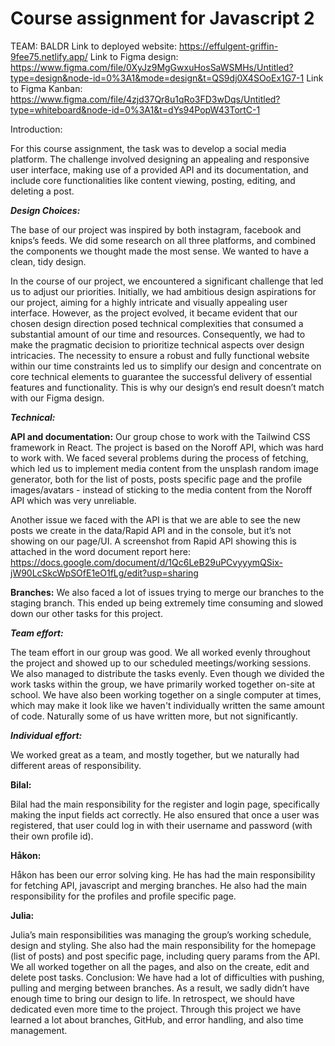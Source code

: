 # Course assignment for Javascript 2

TEAM: BALDR
Link to deployed website: https://effulgent-griffin-9fee75.netlify.app/
Link to Figma design: https://www.figma.com/file/0XyJz9MgGwxuHosSaWSMHs/Untitled?type=design&node-id=0%3A1&mode=design&t=QS9dj0X4SOoEx1G7-1
Link to Figma Kanban: https://www.figma.com/file/4zjd37Qr8u1qRo3FD3wDqs/Untitled?type=whiteboard&node-id=0%3A1&t=dYs94PopW43TortC-1

Introduction:

For this course assignment, the task was to develop a social media platform. The challenge involved designing an appealing and responsive user interface, making use of a provided API and its documentation, and include core functionalities like content viewing, posting, editing, and deleting a post. 

***Design Choices:***

The base of our project was inspired by both instagram, facebook and knips’s feeds. We did some research on all three platforms, and combined the components we thought made the most sense. We wanted to have a clean, tidy design.


In the course of our project, we encountered a significant challenge that led us to adjust our priorities. Initially, we had ambitious design aspirations for our project, aiming for a highly intricate and visually appealing user interface. However, as the project evolved, it became evident that our chosen design direction posed technical complexities that consumed a substantial amount of our time and resources. Consequently, we had to make the pragmatic decision to prioritize technical aspects over design intricacies. The necessity to ensure a robust and fully functional website within our time constraints led us to simplify our design and concentrate on core technical elements to guarantee the successful delivery of essential features and functionality. This is why our design’s end result doesn’t match with our Figma design.

***Technical:***

**API and documentation:**
Our group chose to work with the Tailwind CSS framework in React. The project is based on the Noroff API, which was hard to work with. We faced several problems during the process of fetching, which led us to implement media content from the unsplash random image generator, both for the list of posts, posts specific page and the profile images/avatars - instead of sticking to the media content from the Noroff API which was very unreliable.

Another issue we faced with the API is that we are able to see the new posts we create in the data/Rapid API and in the console, but it’s not showing on our page/UI. A screenshot from Rapid API showing this is attached in the word document report here: https://docs.google.com/document/d/1Qc6LeB29uPCvyyymQSix-jW90LcSkcWpSOfE1eO1fLg/edit?usp=sharing


**Branches:**
We also faced a lot of issues trying to merge our branches to the staging branch. This ended up being extremely time consuming and slowed down our other tasks for this project. 

***Team effort:***

The team effort in our group was good. We all worked evenly throughout the project and showed up to our scheduled meetings/working sessions. We also managed to distribute the tasks evenly. Even though we divided the work tasks within the group, we have primarily worked together on-site at school. We have also been working together on a single computer at times, which may make it look like we haven't individually written the same amount of code. Naturally some of us have written more, but not significantly.


***Individual effort:***

We worked great as a team, and mostly together, but we naturally had different areas of responsibility. 


**Bilal:**

Bilal had the main responsibility for the register and login page, specifically making the input fields act correctly. He also ensured that once a user was registered, that user could log in with their username and password (with their own profile id). 


**Håkon:** 

Håkon has been our error solving king. He has had the main responsibility for fetching API, javascript and merging branches. He also had the main responsibility for the profiles and profile specific page. 


**Julia:**

Julia’s main responsibilities was managing the group’s working schedule, design and styling. She also had the main responsibility for the homepage (list of posts) and post specific page, including query params from the API. 
We all worked together on all the pages, and also on the create, edit and delete post tasks. 
Conclusion:
We have had a lot of difficulties with pushing, pulling and merging between branches. As a result, we sadly didn’t have enough time to bring our design to life. In retrospect, we should have dedicated even more time to the project. Through this project we have learned a lot about branches, GitHub, and error handling, and also time management.
